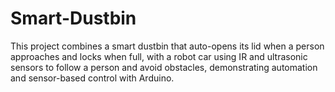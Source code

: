 # Smart-Dustbin
This project combines a smart dustbin that auto-opens its lid when a person approaches and locks when full, with a robot car using IR and ultrasonic sensors to follow a person and avoid obstacles, demonstrating automation and sensor-based control with Arduino.
